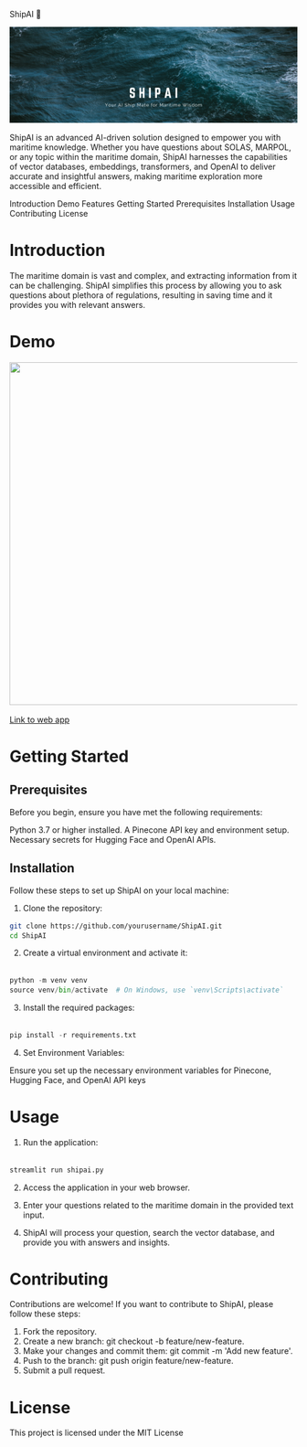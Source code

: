 ShipAI 🚢
<div align="center">
 <a href="https://shipai.streamlit.app">
  <img src="https://github.com/yugesharma/shipAI/blob/main/shipai.png" />
 </a>
</div>


ShipAI is an advanced AI-driven solution designed to empower you with maritime knowledge. Whether you have questions about SOLAS, MARPOL, or any topic within the maritime domain, ShipAI harnesses the capabilities of vector databases, embeddings, transformers, and OpenAI to deliver accurate and insightful answers, making maritime exploration more accessible and efficient.

   Introduction
   Demo
   Features
   Getting Started
       Prerequisites
       Installation
   Usage
   Contributing
   License

# Introduction

The maritime domain is vast and complex, and extracting information from it can be challenging. ShipAI simplifies this process by allowing you to ask questions about plethora of regulations, resulting in saving time and it provides you with relevant answers.


# Demo

<div align="center">
  <img src="https://github.com/yugesharma/shipAI/blob/main/shipai.gif" width="2000" height="600"/>
</div>


<a href='https://shipai.streamlit.app'>Link to web app<a>



# Getting Started
## Prerequisites

Before you begin, ensure you have met the following requirements:

   Python 3.7 or higher installed.
   A Pinecone API key and environment setup.
   Necessary secrets for Hugging Face and OpenAI APIs.

## Installation

Follow these steps to set up ShipAI on your local machine:

  1. Clone the repository:

   ```bash
git clone https://github.com/yourusername/ShipAI.git
cd ShipAI
```

 2. Create a virtual environment and activate it:

```python

python -m venv venv
source venv/bin/activate  # On Windows, use `venv\Scripts\activate`
```

 3. Install the required packages:

```python

pip install -r requirements.txt
```

 4. Set Environment Variables:

 Ensure you set up the necessary environment variables for Pinecone, Hugging Face, and OpenAI API keys
    

# Usage

   1. Run the application:

  ```python

  streamlit run shipai.py
  ```

   2. Access the application in your web browser.

   3. Enter your questions related to the maritime domain in the provided text input.

   4. ShipAI will process your question, search the vector database, and provide you with answers and insights.

# Contributing

Contributions are welcome! If you want to contribute to ShipAI, please follow these steps:

  1.  Fork the repository.
  2.  Create a new branch: git checkout -b feature/new-feature.
  3.  Make your changes and commit them: git commit -m 'Add new feature'.
  4.  Push to the branch: git push origin feature/new-feature.
  5.  Submit a pull request.

# License

This project is licensed under the MIT License
